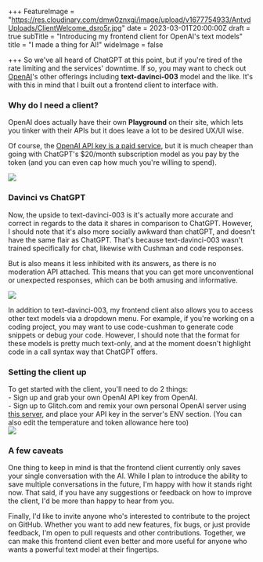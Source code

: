+++
FeatureImage = "https://res.cloudinary.com/dmw0znxgj/image/upload/v1677754933/AntvdUploads/ClientWelcome_dsro5r.jpg"
date = 2023-03-01T20:00:00Z
draft = true
subTitle = "Introducing my frontend client for OpenAI's text models"
title = "I made a thing for AI!"
wideImage = false

+++
So we've all heard of ChatGPT at this point, but if you're tired of the rate limiting and the services' downtime. If so, you may want to check out [OpenAI](https://platform.openai.com/docs/models "Open AI Models")'s other offerings including **text-davinci-003** model and the like. It's with this in mind that I built out a frontend client to interface with.

### Why do I need a client?

OpenAI does actually have their own **Playground** on their site, which lets you tinker with their APIs but it does leave a lot to be desired UX/UI wise.

Of course, the [OpenAI API key is a paid service](https://openai.com/pricing "OpenAI Pricing"), but it is much cheaper than going with ChatGPT's $20/month subscription model as you pay by the token (and you can even cap how much you're willing to spend). 

![](https://res.cloudinary.com/dmw0znxgj/image/upload/v1677754321/AntvdUploads/Billing_stymrs.jpg)

### Davinci vs ChatGPT

Now, the upside to text-davinci-003 is it's actually more accurate and correct in regards to the data it shares in comparison to ChatGPT. However, I should note that it's also more socially awkward than chatGPT, and doesn't have the same flair as ChatGPT. That's because text-davinci-003 wasn't trained specifically for chat, likewise with Cushman and code responses.   
  
But is also means it less inhibited with its answers, as there is no moderation API attached. This means that you can get more unconventional or unexpected responses, which can be both amusing and informative.

![](https://res.cloudinary.com/dmw0znxgj/image/upload/v1677754761/AntvdUploads/Example_liwcxy.jpg)

In addition to text-davinci-003, my frontend client also allows you to access other text models via a dropdown menu. For example, if you're working on a coding project, you may want to use code-cushman to generate code snippets or debug your code. However, I should note that the format for these models is pretty much text-only, and at the moment doesn't highlight code in a call syntax way that ChatGPT offers.

### Setting the client up

To get started with the client, you'll need to do 2 things:  
\- Sign up and grab your own OpenAI API key from OpenAI.   
\- Sign up to Glitch.com and remix your own personal OpenAI server using [this server](dit/#!/davinci-server?path=server.js%3A1%3A0 "Davinci Server"), and place your API key in the server's ENV section.  (You can also edit the temperature and token allowance here too)  
![](https://res.cloudinary.com/dmw0znxgj/image/upload/v1677755062/AntvdUploads/Glitch_nnovrq.jpg)

### A few caveats

One thing to keep in mind is that the frontend client currently only saves your single conversation with the AI. While I plan to introduce the ability to save multiple conversations in the future, I'm happy with how it stands right now. That said, if you have any suggestions or feedback on how to improve the client, I'd be more than happy to hear from you.

Finally, I'd like to invite anyone who's interested to contribute to the project on GitHub. Whether you want to add new features, fix bugs, or just provide feedback, I'm open to pull requests and other contributions. Together, we can make this frontend client even better and more useful for anyone who wants a powerful text model at their fingertips.